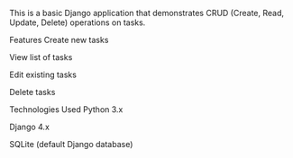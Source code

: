 This is a basic Django application that demonstrates CRUD (Create, Read, Update, Delete) operations on tasks.

Features
Create new tasks

View list of tasks

Edit existing tasks

Delete tasks

Technologies Used
Python 3.x

Django 4.x

SQLite (default Django database)

